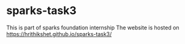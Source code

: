 # sparks-task3
This is part of sparks foundation internship
The website is hosted on https://hrithikshet.github.io/sparks-task3/
